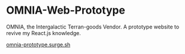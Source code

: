 # OMNIA-Web-Prototype
OMNIA, the Intergalactic Terran-goods Vendor. A prototype website to revive my React.js knowledge.

[omnia-prototype.surge.sh](omnia-prototype.surge.sh)
